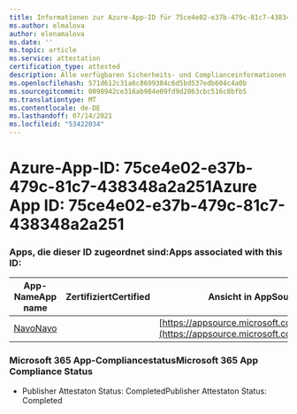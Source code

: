 ```yaml
---
title: Informationen zur Azure-App-ID für 75ce4e02-e37b-479c-81c7-438348a2a251
ms.author: elmalova
author: elenamalova
ms.date: ''
ms.topic: article
ms.service: attestation
certification_type: attested
description: Alle verfügbaren Sicherheits- und Complianceinformationen für 75ce4e02-e37b-479c-81c7-438348a2a251.
ms.openlocfilehash: 571d612c31a6c8699384c6d5bd537edb604c4a0b
ms.sourcegitcommit: 0098942ce316ab984e09fd9d2063cbc516c8bfb5
ms.translationtype: MT
ms.contentlocale: de-DE
ms.lasthandoff: 07/14/2021
ms.locfileid: "53422034"
---
```

# <a name="azure-app-id-75ce4e02-e37b-479c-81c7-438348a2a251"></a><span data-ttu-id="6231c-103">Azure-App-ID: 75ce4e02-e37b-479c-81c7-438348a2a251</span><span class="sxs-lookup"><span data-stu-id="6231c-103">Azure App ID: 75ce4e02-e37b-479c-81c7-438348a2a251</span></span>


### <a name="apps-associated-with-this-id"></a><span data-ttu-id="6231c-104">Apps, die dieser ID zugeordnet sind:</span><span class="sxs-lookup"><span data-stu-id="6231c-104">Apps associated with this ID:</span></span>
| <span data-ttu-id="6231c-105">**App-Name**</span><span class="sxs-lookup"><span data-stu-id="6231c-105">**App name**</span></span> | <span data-ttu-id="6231c-106">**Zertifiziert**</span><span class="sxs-lookup"><span data-stu-id="6231c-106">**Certified**</span></span> | <span data-ttu-id="6231c-107">**Ansicht in AppSource**</span><span class="sxs-lookup"><span data-stu-id="6231c-107">**View in AppSource**</span></span> |
|-|-|-|
| [<span data-ttu-id="6231c-108">Navo</span><span class="sxs-lookup"><span data-stu-id="6231c-108">Navo</span></span>](https://docs.microsoft.com/en-us/microsoft-365-app-certification/forward/WA200001047) |  | [https://appsource.microsoft.com/product/office/WA200001047](https://appsource.microsoft.com/product/office/WA200001047) |

### <a name="microsoft-365-app-compliance-status"></a><span data-ttu-id="6231c-109">Microsoft 365 App-Compliancestatus</span><span class="sxs-lookup"><span data-stu-id="6231c-109">Microsoft 365 App Compliance Status</span></span>
- <span data-ttu-id="6231c-110">Publisher Attestaton Status: Completed</span><span class="sxs-lookup"><span data-stu-id="6231c-110">Publisher Attestaton Status: Completed</span></span>
